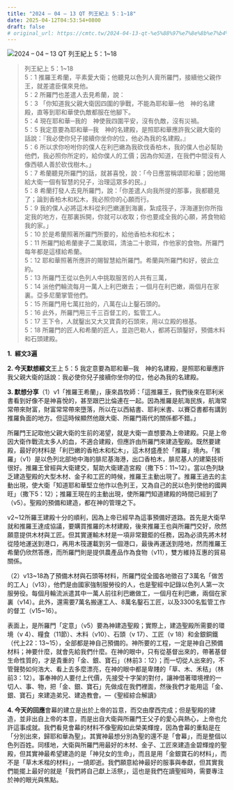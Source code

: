 ```yaml
---
title: "2024 – 04 – 13 QT 列王紀上 5：1~18"
date: 2025-04-12T04:53:54+0800
draft: false
# original_url: https://cmtc.tw/2024-04-13-qt-%e5%88%97%e7%8e%8b%e7%b4%80%e4%b8%8a-5%ef%bc%9a118
---
```


![2024 – 04 – 13 QT 列王紀上  5：1~18](/images/qt.jpg  "2024 – 04 – 13 QT 列王紀上  5：1~18")

> 列王紀上 5：1~18  
> 5：1 推羅王希蘭，平素愛大衛；他聽見以色列人膏所羅門，接續他父親作王，就差遣臣僕來見他。  
> 5：2 所羅門也差遣人去見希蘭，說：  
> 5：3 「你知道我父親大衛因四圍的爭戰，不能為耶和華─他　神的名建殿，直等到耶和華使仇敵都服在他腳下。  
> 5：4 現在耶和華─我的　神使我四圍平安，沒有仇敵，沒有災禍。  
> 5：5 我定意要為耶和華─我　神的名建殿，是照耶和華應許我父親大衛的話說：『我必使你兒子接續你坐你的位，他必為我的名建殿。』  
> 5：6 所以求你吩咐你的僕人在利巴嫩為我砍伐香柏木，我的僕人也必幫助他們，我必照你所定的，給你僕人的工價；因為你知道，在我們中間沒有人像西頓人善於砍伐樹木。」  
> 5：7 希蘭聽見所羅門的話，就甚喜悅，說：「今日應當稱頌耶和華；因他賜給大衛一個有智慧的兒子，治理這眾多的民。」  
> 5：8 希蘭打發人去見所羅門，說：「你差遣人向我所提的那事，我都聽見了；論到香柏木和松木，我必照你的心願而行。  
> 5：9 我的僕人必將這木料從利巴嫩運到海裏，紮成筏子，浮海運到你所指定我的地方，在那裏拆開，你就可以收取；你也要成全我的心願，將食物給我的家。」  
> 5：10 於是希蘭照著所羅門所要的，給他香柏木和松木；  
> 5：11 所羅門給希蘭麥子二萬歌珥，清油二十歌珥，作他家的食物。所羅門每年都是這樣給希蘭。  
> 5：12 耶和華照著所應許的賜智慧給所羅門。希蘭與所羅門和好，彼此立約。  
> 5：13 所羅門王從以色列人中挑取服苦的人共有三萬，  
> 5：14 派他們輪流每月一萬人上利巴嫩去；一個月在利巴嫩，兩個月在家裏。亞多尼蘭掌管他們。  
> 5：15 所羅門用七萬扛抬的，八萬在山上鑿石頭的。  
> 5：16 此外，所羅門用三千三百督工的，監管工人。  
> 5：17 王下令，人就鑿出又大又寶貴的石頭來，用以立殿的根基。  
> 5：18 所羅門的匠人和希蘭的匠人，並迦巴勒人，都將石頭鑿好，預備木料和石頭建殿。

**1.  經文3遍**

**2. 今天默想經文**王上 5：5 我定意要為耶和華─我　神的名建殿，是照耶和華應許我父親大衛的話說：我必使你兒子接續你坐你的位，他必為我的名建殿。

**3. 默想分享**（1）v1「推羅王希蘭」，康來昌牧師：「這推羅王，我們後來在耶利米書看到好像不是神喜悅的，甚至跟巴比倫連在一起。因為推羅是航海民族，航海常常帶來財富，財富常常帶來墮落，所以在以西結書、耶利米書、以賽亞書都有講到推羅負面的地方。但這時候顯然他跟大衛、所羅門兩代的關係都不錯。」

所羅門王記取他父親大衛的生前的渴望，就是大衛一直想要為上帝建殿。只是上帝因大衛作戰流太多人的血，不適合建殿，但應許由所羅門來建造聖殿。既然要建殿，最好的材料是「利巴嫩的香柏木和松木」，這木材盛產於「推羅」境內。「推羅」（v1）是以色列北部地中海的腓尼基海港，出口香柏木，腓尼基人的建築技術很好。推羅王曾經與大衛建交，幫助大衛建造宮殿（撒下5：11~12）。當以色列缺乏建造聖殿的大型木材、金子和工匠的時候，推羅王主動出現了。推羅王過去的主動出現，使大衛「知道耶和華堅立他作以色列王，又為自己的民以色列使他的國興旺」（撒下5：12）；推羅王現在的主動出現，使所羅門知道建殿的時間已經到了（v5）。聖殿的預備和建造，都在神的管理之下。

v2~12所羅王建殿十分的順利，因為上帝已經早為這事預備好道路。首先是大衛早就和推羅王達成協議，要購買推羅的木材建殿，後來推羅王也與所羅門交好，欣然願意提供木材與工匠。但其實運輸木材是一項非常艱鉅的任務，因為必須先將木材從陸地運送到港口，再用木筏運載到另一個港口，最後再運送到陸地，然而推羅王希蘭仍欣然答應，而所羅門則是提供農產品作為食物（v11），雙方維持互惠的貿易關係。

（2）v13~18為了預備木材與石頭等材料，所羅門從全國各地徵召了3萬名「做苦的工人」（v13），他們是由國家強制服勞役的人，也是聖經中記錄以色列人第一次服勞役。每個月輪流派遣其中一萬人前往利巴嫩做工，一個月在利巴嫩，兩個在家裏（v14）。此外，還需要7萬名搬運工人、8萬名鑿石工匠，以及3300名監管工作的督工（v15~16）。

表面上，是所羅門「定意」（v5）要為神建造聖殿；實際上，建造聖殿所需要的環境（v 4）、糧食（11節）、木料（v10）、石頭（v 17）、工匠（v 18）和金銀銅鐵（代上22：13~15），全部都是神自己預備的。神所要的工程，一定是神自己預備材料；神要什麼，就會先給我們什麼。在神的眼中，只有從基督出來的，帶著基督生命性質的，才是貴重的「金、銀、寶石」（林前3：12）；而一切從人出來的，不管聲勢如何浩大、看上去多麼漂亮，在神的眼中都是卑賤的「草、木、禾秸」（林前3：12）。事奉神的人要付上代價，先接受十字架的對付，讓神借著環境裡的一切人、事、物，把「金、銀、寶石」先做成在我們裡面，然後我們才能用這「金、銀、寶石」來建造弟兄、建造教會。—《聖經綜合解讀》

**4. 今天的回應**會幕的建立是出於上帝的旨意，而交由摩西完成；但是聖殿的建造，並非出自上帝的本意，而是出自大衛與所羅門王父子的愛心與熱心，上帝也允許這事成就。我們看見會幕的材料不像聖殿如此榮美輝煌，因為會幕的重點是在「分別出來，歸耶和華為聖」。其實神最想分別為聖的還不是「會幕」，而是整個以色列百姓。同樣地，大衛與所羅門用最好的木材、金子、工匠來建造金碧輝煌的聖殿，但其實神最希望建造的是「神兒女的生命」，而且是用「金銀寶石的材料」，而不是「草木禾楷的材料」，一燒即逝。我們願意給神最好的服事與奉獻，但其實我們能擺上最好的就是「我們將自己獻上活祭」，這也是我們在讀聖經時，需要專注於神的眼光與焦點。